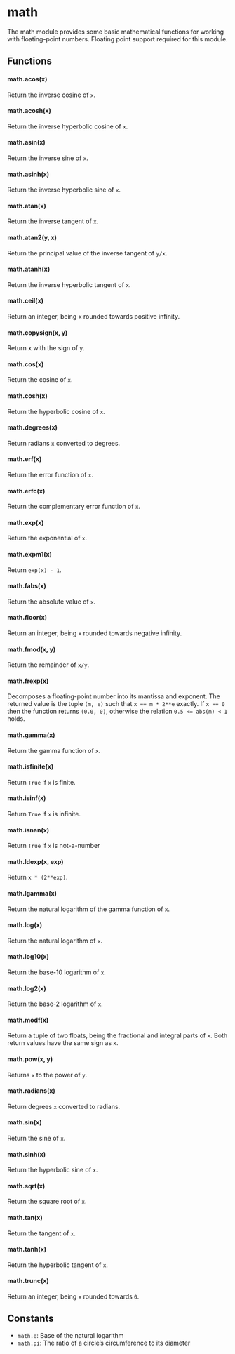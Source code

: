 # math

The math module provides some basic mathematical functions for working with floating-point numbers. Floating point support required for this module.

## Functions

#### math.acos\(x\)

Return the inverse cosine of `x`.

#### math.acosh\(x\)

Return the inverse hyperbolic cosine of `x`.

#### math.asin\(x\)

Return the inverse sine of `x`.

#### math.asinh\(x\)

Return the inverse hyperbolic sine of `x`.

#### math.atan\(x\)

Return the inverse tangent of `x`.

#### math.atan2\(y, x\)

Return the principal value of the inverse tangent of `y/x`.

#### math.atanh\(x\)

Return the inverse hyperbolic tangent of `x`.

#### math.ceil\(x\)

Return an integer, being x rounded towards positive infinity.

#### math.copysign\(x, y\)

Return x with the sign of `y`.

#### math.cos\(x\)

Return the cosine of `x`.

#### math.cosh\(x\)

Return the hyperbolic cosine of `x`.

#### math.degrees\(x\)

Return radians `x` converted to degrees.

#### math.erf\(x\)

Return the error function of `x`.

#### math.erfc\(x\)

Return the complementary error function of `x`.

#### math.exp\(x\)

Return the exponential of `x`.

#### math.expm1\(x\)

Return `exp(x) - 1`.

#### math.fabs\(x\)

Return the absolute value of `x`.

#### math.floor\(x\)

Return an integer, being `x` rounded towards negative infinity.

#### math.fmod\(x, y\)

Return the remainder of `x/y`.

#### math.frexp\(x\)

Decomposes a floating-point number into its mantissa and exponent. The returned value is the tuple `(m, e)` such that `x == m * 2**e` exactly. If `x == 0` then the function returns `(0.0, 0)`, otherwise the relation `0.5 <= abs(m) < 1` holds.

#### math.gamma\(x\)

Return the gamma function of `x`.

#### math.isfinite\(x\)

Return `True` if `x` is finite.

#### math.isinf\(x\)

Return `True` if `x` is infinite.

#### math.isnan\(x\)

Return `True` if `x` is not-a-number

#### math.ldexp\(x, exp\)

Return `x * (2**exp)`.

#### math.lgamma\(x\)

Return the natural logarithm of the gamma function of `x`.

#### math.log\(x\)

Return the natural logarithm of `x`.

#### math.log10\(x\)

Return the base-10 logarithm of `x`.

#### math.log2\(x\)

Return the base-2 logarithm of `x`.

#### math.modf\(x\)

Return a tuple of two floats, being the fractional and integral parts of `x`. Both return values have the same sign as `x`.

#### math.pow\(x, y\)

Returns `x` to the power of `y`.

#### math.radians\(x\)

Return degrees `x` converted to radians.

#### math.sin\(x\)

Return the sine of `x`.

#### math.sinh\(x\)

Return the hyperbolic sine of `x`.

#### math.sqrt\(x\)

Return the square root of `x`.

#### math.tan\(x\)

Return the tangent of `x`.

#### math.tanh\(x\)

Return the hyperbolic tangent of `x`.

#### math.trunc\(x\)

Return an integer, being `x` rounded towards `0`.

## Constants

* `math.e`: Base of the natural logarithm
* `math.pi`: The ratio of a circle’s circumference to its diameter
